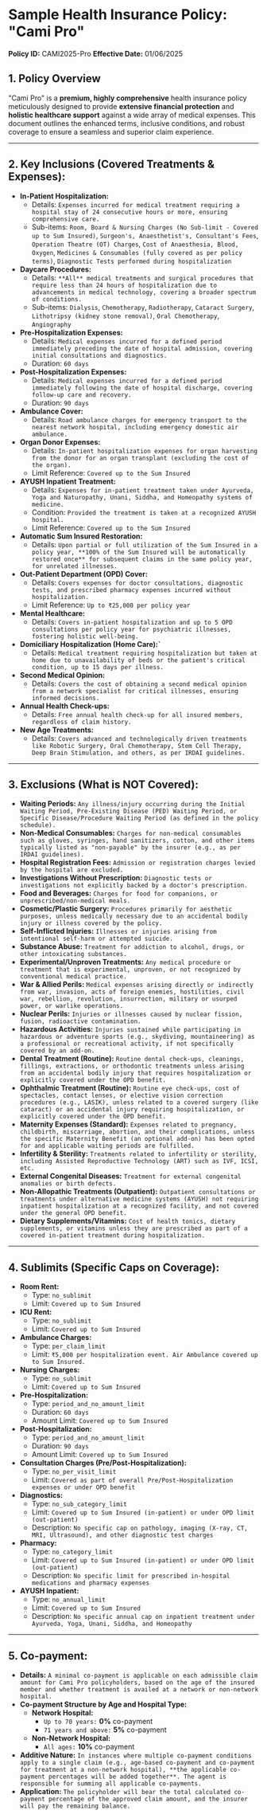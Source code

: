 # Sample Health Insurance Policy: "Cami Pro"

**Policy ID:** CAMI2025-Pro
**Effective Date:** 01/06/2025

## 1. Policy Overview

"Cami Pro" is a **premium, highly comprehensive** health insurance policy meticulously designed to provide **extensive financial protection** and **holistic healthcare support** against a wide array of medical expenses. This document outlines the enhanced terms, inclusive conditions, and robust coverage to ensure a seamless and superior claim experience.

---

## 2. Key Inclusions (Covered Treatments & Expenses):

-   **In-Patient Hospitalization:**
    -   Details: `Expenses incurred for medical treatment requiring a hospital stay of 24 consecutive hours or more, ensuring comprehensive care.`
    -   Sub-items: `Room, Board & Nursing Charges (No Sub-limit - Covered up to Sum Insured)`, `Surgeon's, Anaesthetist's, Consultant's Fees`, `Operation Theatre (OT) Charges`, `Cost of Anaesthesia, Blood, Oxygen`, `Medicines & Consumables (fully covered as per policy terms)`, `Diagnostic Tests performed during hospitalization`
-   **Daycare Procedures:**
    -   Details: `**All** medical treatments and surgical procedures that require less than 24 hours of hospitalization due to advancements in medical technology, covering a broader spectrum of conditions.`
    -   Sub-items: `Dialysis`, `Chemotherapy`, `Radiotherapy`, `Cataract Surgery`, `Lithotripsy (kidney stone removal)`, `Oral Chemotherapy`, `Angiography`
-   **Pre-Hospitalization Expenses:**
    -   Details: `Medical expenses incurred for a defined period immediately preceding the date of hospital admission, covering initial consultations and diagnostics.`
    -   Duration: `60 days`
-   **Post-Hospitalization Expenses:**
    -   Details: `Medical expenses incurred for a defined period immediately following the date of hospital discharge, covering follow-up care and recovery.`
    -   Duration: `90 days`
-   **Ambulance Cover:**
    -   Details: `Road ambulance charges for emergency transport to the nearest network hospital, including emergency domestic air ambulance.`
-   **Organ Donor Expenses:**
    -   Details: `In-patient hospitalization expenses for organ harvesting from the donor for an organ transplant (excluding the cost of the organ).`
    -   Limit Reference: `Covered up to the Sum Insured`
-   **AYUSH Inpatient Treatment:**
    -   Details: `Expenses for in-patient treatment taken under Ayurveda, Yoga and Naturopathy, Unani, Siddha, and Homeopathy systems of medicine.`
    -   Condition: `Provided the treatment is taken at a recognized AYUSH hospital.`
    -   Limit Reference: `Covered up to the Sum Insured`
-   **Automatic Sum Insured Restoration:**
    -   Details: `Upon partial or full utilization of the Sum Insured in a policy year, **100% of the Sum Insured will be automatically restored once** for subsequent claims in the same policy year, for unrelated illnesses.`
-   **Out-Patient Department (OPD) Cover:**
    -   Details: `Covers expenses for doctor consultations, diagnostic tests, and prescribed pharmacy expenses incurred without hospitalization.`
    -   Limit Reference: `Up to ₹25,000 per policy year`
-   **Mental Healthcare:**
    -   Details: `Covers in-patient hospitalization and up to 5 OPD consultations per policy year for psychiatric illnesses, fostering holistic well-being.`
-   **Domiciliary Hospitalization (Home Care):`**
    -   Details: `Medical treatment requiring hospitalization but taken at home due to unavailability of beds or the patient's critical condition, up to 15 days per illness.`
-   **Second Medical Opinion:**
    -   Details: `Covers the cost of obtaining a second medical opinion from a network specialist for critical illnesses, ensuring informed decisions.`
-   **Annual Health Check-ups:**
    -   Details: `Free annual health check-up for all insured members, regardless of claim history.`
-   **New Age Treatments:**
    -   Details: `Covers advanced and technologically driven treatments like Robotic Surgery, Oral Chemotherapy, Stem Cell Therapy, Deep Brain Stimulation, and others, as per IRDAI guidelines.`

---

## 3. Exclusions (What is NOT Covered):

-   **Waiting Periods:** `Any illness/injury occurring during the Initial Waiting Period, Pre-Existing Disease (PED) Waiting Period, or Specific Disease/Procedure Waiting Period (as defined in the policy schedule).`
-   **Non-Medical Consumables:** `Charges for non-medical consumables such as gloves, syringes, hand sanitizers, cotton, and other items typically listed as "non-payable" by the insurer (e.g., as per IRDAI guidelines).`
-   **Hospital Registration Fees:** `Admission or registration charges levied by the hospital are excluded.`
-   **Investigations Without Prescription:** `Diagnostic tests or investigations not explicitly backed by a doctor's prescription.`
-   **Food and Beverages:** `Charges for food for companions, or unprescribed/non-medical meals.`
-   **Cosmetic/Plastic Surgery:** `Procedures primarily for aesthetic purposes, unless medically necessary due to an accidental bodily injury or illness covered by the policy.`
-   **Self-Inflicted Injuries:** `Illnesses or injuries arising from intentional self-harm or attempted suicide.`
-   **Substance Abuse:** `Treatment for addiction to alcohol, drugs, or other intoxicating substances.`
-   **Experimental/Unproven Treatments:** `Any medical procedure or treatment that is experimental, unproven, or not recognized by conventional medical practice.`
-   **War & Allied Perils:** `Medical expenses arising directly or indirectly from war, invasion, acts of foreign enemies, hostilities, civil war, rebellion, revolution, insurrection, military or usurped power, or warlike operations.`
-   **Nuclear Perils:** `Injuries or illnesses caused by nuclear fission, fusion, radioactive contamination.`
-   **Hazardous Activities:** `Injuries sustained while participating in hazardous or adventure sports (e.g., skydiving, mountaineering) as a professional or recreational activity, if not specifically covered by an add-on.`
-   **Dental Treatment (Routine):** `Routine dental check-ups, cleanings, fillings, extractions, or orthodontic treatments unless arising from an accidental bodily injury that requires hospitalization or explicitly covered under the OPD benefit.`
-   **Ophthalmic Treatment (Routine):** `Routine eye check-ups, cost of spectacles, contact lenses, or elective vision correction procedures (e.g., LASIK), unless related to a covered surgery (like cataract) or an accidental injury requiring hospitalization, or explicitly covered under the OPD benefit.`
-   **Maternity Expenses (Standard):** `Expenses related to pregnancy, childbirth, miscarriage, abortion, and their complications, unless the specific Maternity Benefit (an optional add-on) has been opted for and applicable waiting periods are fulfilled.`
-   **Infertility & Sterility:** `Treatments related to infertility or sterility, including Assisted Reproductive Technology (ART) such as IVF, ICSI, etc.`
-   **External Congenital Diseases:** `Treatment for external congenital anomalies or birth defects.`
-   **Non-Allopathic Treatments (Outpatient):** `Outpatient consultations or treatments under alternative medicine systems (AYUSH) not requiring inpatient hospitalization at a recognized facility, and not covered under the general OPD benefit.`
-   **Dietary Supplements/Vitamins:** `Cost of health tonics, dietary supplements, or vitamins unless they are prescribed as part of a covered in-patient treatment during hospitalization.`

---

## 4. Sublimits (Specific Caps on Coverage):

-   **Room Rent:**
    -   Type: `no_sublimit`
    -   Limit: `Covered up to Sum Insured`
-   **ICU Rent:**
    -   Type: `no_sublimit`
    -   Limit: `Covered up to Sum Insured`
-   **Ambulance Charges:**
    -   Type: `per_claim_limit`
    -   Limit: `₹5,000 per hospitalization event. Air Ambulance covered up to Sum Insured.`
-   **Nursing Charges:**
    -   Type: `no_sublimit`
    -   Limit: `Covered up to Sum Insured`
-   **Pre-Hospitalization:**
    -   Type: `period_and_no_amount_limit`
    -   Duration: `60 days`
    -   Amount Limit: `Covered up to Sum Insured`
-   **Post-Hospitalization:**
    -   Type: `period_and_no_amount_limit`
    -   Duration: `90 days`
    -   Amount Limit: `Covered up to Sum Insured`
-   **Consultation Charges (Pre/Post-Hospitalization):**
    -   Type: `no_per_visit_limit`
    -   Limit: `Covered as part of overall Pre/Post-Hospitalization expenses or under OPD benefit`
-   **Diagnostics:**
    -   Type: `no_sub_category_limit`
    -   Limit: `Covered up to Sum Insured (in-patient) or under OPD limit (out-patient)`
    -   Description: `No specific cap on pathology, imaging (X-ray, CT, MRI, Ultrasound), and other diagnostic test charges`
-   **Pharmacy:**
    -   Type: `no_category_limit`
    -   Limit: `Covered up to Sum Insured (in-patient) or under OPD limit (out-patient)`
    -   Description: `No specific limit for prescribed in-hospital medications and pharmacy expenses`
-   **AYUSH Inpatient:**
    -   Type: `no_annual_limit`
    -   Limit: `Covered up to Sum Insured`
    -   Description: `No specific annual cap on inpatient treatment under Ayurveda, Yoga, Unani, Siddha, and Homeopathy`

---

## 5. Co-payment:

-   **Details:** `A minimal co-payment is applicable on each admissible claim amount for Cami Pro policyholders, based on the age of the insured member and whether treatment is availed at a network or non-network hospital.`
-   **Co-payment Structure by Age and Hospital Type:**
    -   **Network Hospital:**
        -   `Up to 70 years:` **0%** co-payment
        -   `71 years and above:` **5%** co-payment
    -   **Non-Network Hospital:**
        -   `All ages:` **10%** co-payment
-   **Additive Nature:** `In instances where multiple co-payment conditions apply to a single claim (e.g., age-based co-payment and co-payment for treatment at a non-network hospital), **the applicable co-payment percentages will be added together**. The agent is responsible for summing all applicable co-payments.`
-   **Application:** `The policyholder will bear the total calculated co-payment percentage of the approved claim amount, and the insurer will pay the remaining balance.`